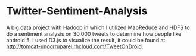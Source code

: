 # Twitter-Sentiment-Analysis
A big data project with Hadoop in which I utilized MapReduce and HDFS to do a sentiment analysis on 30,000 tweets to determine how people like android 5. I used D3.js to visualize the result, it could be found at http://tomcat-unccrruparel.rhcloud.com/TweetOnDroid.
